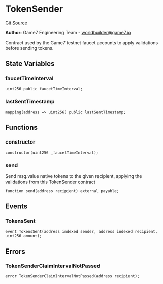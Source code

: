 # TokenSender
[Git Source](https://github.com/G7DAO/protocol/blob/874893f46ced0a2b968b4e0f586d9ae4b81435ce/contracts/faucet/TokenSender.sol)

**Author:**
Game7 Engineering Team - worldbuilder@game7.io

Contract used by the Game7 testnet faucet accounts to apply validations before sending tokens.


## State Variables
### faucetTimeInterval

```solidity
uint256 public faucetTimeInterval;
```


### lastSentTimestamp

```solidity
mapping(address => uint256) public lastSentTimestamp;
```


## Functions
### constructor


```solidity
constructor(uint256 _faucetTimeInterval);
```

### send

Send msg.value native tokens to the given recipient, applying the validations from this
TokenSender contract


```solidity
function send(address recipient) external payable;
```

## Events
### TokensSent

```solidity
event TokensSent(address indexed sender, address indexed recipient, uint256 amount);
```

## Errors
### TokenSenderClaimIntervalNotPassed

```solidity
error TokenSenderClaimIntervalNotPassed(address recipient);
```

